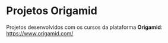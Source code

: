# Projetos Origamid
Projetos desenvolvidos com os cursos da plataforma **Origamid**: https://www.origamid.com/
